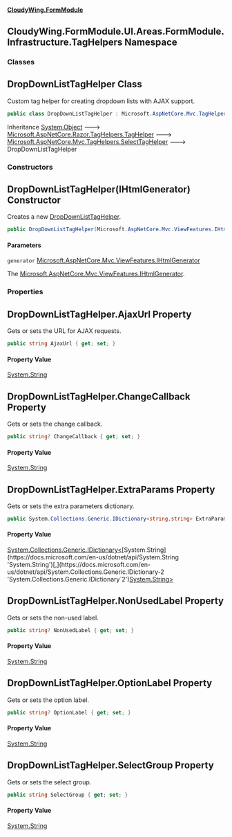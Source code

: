 #### [CloudyWing.FormModule](index.md 'index')

## CloudyWing.FormModule.UI.Areas.FormModule.Infrastructure.TagHelpers Namespace
### Classes

<a name='CloudyWing.FormModule.UI.Areas.FormModule.Infrastructure.TagHelpers.DropDownListTagHelper'></a>

## DropDownListTagHelper Class

Custom tag helper for creating dropdown lists with AJAX support.

```csharp
public class DropDownListTagHelper : Microsoft.AspNetCore.Mvc.TagHelpers.SelectTagHelper
```

Inheritance [System.Object](https://docs.microsoft.com/en-us/dotnet/api/System.Object 'System.Object') &#129106; [Microsoft.AspNetCore.Razor.TagHelpers.TagHelper](https://docs.microsoft.com/en-us/dotnet/api/Microsoft.AspNetCore.Razor.TagHelpers.TagHelper 'Microsoft.AspNetCore.Razor.TagHelpers.TagHelper') &#129106; [Microsoft.AspNetCore.Mvc.TagHelpers.SelectTagHelper](https://docs.microsoft.com/en-us/dotnet/api/Microsoft.AspNetCore.Mvc.TagHelpers.SelectTagHelper 'Microsoft.AspNetCore.Mvc.TagHelpers.SelectTagHelper') &#129106; DropDownListTagHelper
### Constructors

<a name='CloudyWing.FormModule.UI.Areas.FormModule.Infrastructure.TagHelpers.DropDownListTagHelper.DropDownListTagHelper(Microsoft.AspNetCore.Mvc.ViewFeatures.IHtmlGenerator)'></a>

## DropDownListTagHelper(IHtmlGenerator) Constructor

Creates a new [DropDownListTagHelper](CloudyWing.FormModule.UI.Areas.FormModule.Infrastructure.TagHelpers.md#CloudyWing.FormModule.UI.Areas.FormModule.Infrastructure.TagHelpers.DropDownListTagHelper 'CloudyWing.FormModule.UI.Areas.FormModule.Infrastructure.TagHelpers.DropDownListTagHelper').

```csharp
public DropDownListTagHelper(Microsoft.AspNetCore.Mvc.ViewFeatures.IHtmlGenerator generator);
```
#### Parameters

<a name='CloudyWing.FormModule.UI.Areas.FormModule.Infrastructure.TagHelpers.DropDownListTagHelper.DropDownListTagHelper(Microsoft.AspNetCore.Mvc.ViewFeatures.IHtmlGenerator).generator'></a>

`generator` [Microsoft.AspNetCore.Mvc.ViewFeatures.IHtmlGenerator](https://docs.microsoft.com/en-us/dotnet/api/Microsoft.AspNetCore.Mvc.ViewFeatures.IHtmlGenerator 'Microsoft.AspNetCore.Mvc.ViewFeatures.IHtmlGenerator')

The [Microsoft.AspNetCore.Mvc.ViewFeatures.IHtmlGenerator](https://docs.microsoft.com/en-us/dotnet/api/Microsoft.AspNetCore.Mvc.ViewFeatures.IHtmlGenerator 'Microsoft.AspNetCore.Mvc.ViewFeatures.IHtmlGenerator').
### Properties

<a name='CloudyWing.FormModule.UI.Areas.FormModule.Infrastructure.TagHelpers.DropDownListTagHelper.AjaxUrl'></a>

## DropDownListTagHelper.AjaxUrl Property

Gets or sets the URL for AJAX requests.

```csharp
public string AjaxUrl { get; set; }
```

#### Property Value
[System.String](https://docs.microsoft.com/en-us/dotnet/api/System.String 'System.String')

<a name='CloudyWing.FormModule.UI.Areas.FormModule.Infrastructure.TagHelpers.DropDownListTagHelper.ChangeCallback'></a>

## DropDownListTagHelper.ChangeCallback Property

Gets or sets the change callback.

```csharp
public string? ChangeCallback { get; set; }
```

#### Property Value
[System.String](https://docs.microsoft.com/en-us/dotnet/api/System.String 'System.String')

<a name='CloudyWing.FormModule.UI.Areas.FormModule.Infrastructure.TagHelpers.DropDownListTagHelper.ExtraParams'></a>

## DropDownListTagHelper.ExtraParams Property

Gets or sets the extra parameters dictionary.

```csharp
public System.Collections.Generic.IDictionary<string,string> ExtraParams { get; set; }
```

#### Property Value
[System.Collections.Generic.IDictionary&lt;](https://docs.microsoft.com/en-us/dotnet/api/System.Collections.Generic.IDictionary-2 'System.Collections.Generic.IDictionary`2')[System.String](https://docs.microsoft.com/en-us/dotnet/api/System.String 'System.String')[,](https://docs.microsoft.com/en-us/dotnet/api/System.Collections.Generic.IDictionary-2 'System.Collections.Generic.IDictionary`2')[System.String](https://docs.microsoft.com/en-us/dotnet/api/System.String 'System.String')[&gt;](https://docs.microsoft.com/en-us/dotnet/api/System.Collections.Generic.IDictionary-2 'System.Collections.Generic.IDictionary`2')

<a name='CloudyWing.FormModule.UI.Areas.FormModule.Infrastructure.TagHelpers.DropDownListTagHelper.NonUsedLabel'></a>

## DropDownListTagHelper.NonUsedLabel Property

Gets or sets the non-used label.

```csharp
public string? NonUsedLabel { get; set; }
```

#### Property Value
[System.String](https://docs.microsoft.com/en-us/dotnet/api/System.String 'System.String')

<a name='CloudyWing.FormModule.UI.Areas.FormModule.Infrastructure.TagHelpers.DropDownListTagHelper.OptionLabel'></a>

## DropDownListTagHelper.OptionLabel Property

Gets or sets the option label.

```csharp
public string? OptionLabel { get; set; }
```

#### Property Value
[System.String](https://docs.microsoft.com/en-us/dotnet/api/System.String 'System.String')

<a name='CloudyWing.FormModule.UI.Areas.FormModule.Infrastructure.TagHelpers.DropDownListTagHelper.SelectGroup'></a>

## DropDownListTagHelper.SelectGroup Property

Gets or sets the select group.

```csharp
public string SelectGroup { get; set; }
```

#### Property Value
[System.String](https://docs.microsoft.com/en-us/dotnet/api/System.String 'System.String')